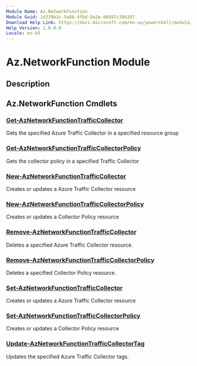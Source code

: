 ```yaml
---
Module Name: Az.NetworkFunction
Module Guid: 1d339b1c-5a86-4fbd-9a2e-d0497c39b397
Download Help Link: https://docs.microsoft.com/en-us/powershell/module/az.networkfunction
Help Version: 1.0.0.0
Locale: en-US
---
```


# Az.NetworkFunction Module
## Description


## Az.NetworkFunction Cmdlets
### [Get-AzNetworkFunctionTrafficCollector](Get-AzNetworkFunctionTrafficCollector.md)
Gets the specified Azure Traffic Collector in a specified resource group

### [Get-AzNetworkFunctionTrafficCollectorPolicy](Get-AzNetworkFunctionTrafficCollectorPolicy.md)
Gets the collector policy in a specified Traffic Collector

### [New-AzNetworkFunctionTrafficCollector](New-AzNetworkFunctionTrafficCollector.md)
Creates or updates a Azure Traffic Collector resource

### [New-AzNetworkFunctionTrafficCollectorPolicy](New-AzNetworkFunctionTrafficCollectorPolicy.md)
Creates or updates a Collector Policy resource

### [Remove-AzNetworkFunctionTrafficCollector](Remove-AzNetworkFunctionTrafficCollector.md)
Deletes a specified Azure Traffic Collector resource.

### [Remove-AzNetworkFunctionTrafficCollectorPolicy](Remove-AzNetworkFunctionTrafficCollectorPolicy.md)
Deletes a specified Collector Policy resource.

### [Set-AzNetworkFunctionTrafficCollector](Set-AzNetworkFunctionTrafficCollector.md)
Creates or updates a Azure Traffic Collector resource

### [Set-AzNetworkFunctionTrafficCollectorPolicy](Set-AzNetworkFunctionTrafficCollectorPolicy.md)
Creates or updates a Collector Policy resource

### [Update-AzNetworkFunctionTrafficCollectorTag](Update-AzNetworkFunctionTrafficCollectorTag.md)
Updates the specified Azure Traffic Collector tags.

